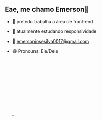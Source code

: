  Eae, me chamo Emerson👋
----------------------------------------------------------------------------------------------------------------------------------------------------------------------------

- 🔭 pretedo trabalha a área de front-end
- 🌱 atualmente estudando responsividade
- 💬 emersonjosesilva0017@gmail.com
- 😄 Pronouns: Ele/Dele

   <div>
      <a href="https://beacons.ai/emersonjose444">
       <img height="180em" scr="https://github-readme-stats.vercel.app/api?username=anuraghazra&show_icons=true&theme=radical">
      <img height="180em" scr="https://github-readme-stats.vercel.app/api?username=anuraghazra&show_icons=true&theme=transparent"/>
      </div>

  


